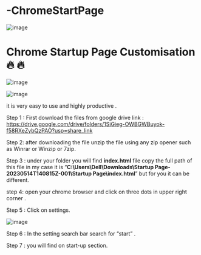 # -ChromeStartPage
![image](https://github.com/SRIKANTH284/-ChromeStartPage/assets/80474350/6c49f044-6c8d-495e-b83c-1457524dccdd)

<h1 class="main-title title textcenter">Chrome Startup Page Customisation 🔥&nbsp;🔥&nbsp;&nbsp;&nbsp;</h1>

![image](https://github.com/SRIKANTH284/-ChromeStartPage/assets/80474350/a66093a4-4d6d-4d60-b0dc-6bf9d89a0c14)


![image](https://github.com/SRIKANTH284/-ChromeStartPage/assets/80474350/1a046cde-30f5-4c0c-92f5-d203bf71cee2)

<p>it is very easy to use and highly productive .</p>

<p>Step 1 : First download the files from google drive link : <a href= "https://drive.google.com/drive/folders/1SiGieg-OWBGWBuyok-f58RXeZybQzPAO?usp=share_link"> https://drive.google.com/drive/folders/1SiGieg-OWBGWBuyok-f58RXeZybQzPAO?usp=share_link</a></p>

<p>Step 2: after downloading the file unzip the file using any zip opener such as Winrar or Winzip or 7zip.</p>

<p>Step 3 :  under your folder you will find <strong>index.html</strong> file copy the full path of this file in my case it is “<strong>C:\Users\Dell\Downloads\Startup Page-20230514T140815Z-001\Startup Page\index.html</strong>” but for you it can be different.</p>

<p>step 4: open your chrome browser and click on three dots in upper right corner .</p>

<p>Step 5 : Click on settings.</p>

![image](https://github.com/SRIKANTH284/-ChromeStartPage/assets/80474350/356cef00-7d06-4942-9070-e9693fdb6b08)

<p>Step 6 : In the setting search bar search for “start” .</p>

<p>Step 7 : you will find on start-up section.</p>




